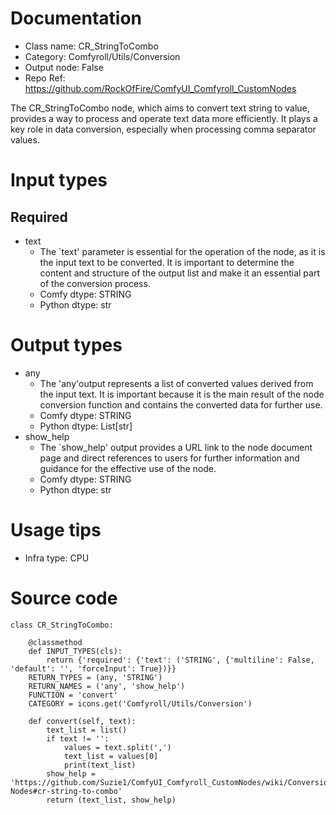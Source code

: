 # Documentation
- Class name: CR_StringToCombo
- Category: Comfyroll/Utils/Conversion
- Output node: False
- Repo Ref: https://github.com/RockOfFire/ComfyUI_Comfyroll_CustomNodes

The CR_StringToCombo node, which aims to convert text string to value, provides a way to process and operate text data more efficiently. It plays a key role in data conversion, especially when processing comma separator values.

# Input types
## Required
- text
    - The `text' parameter is essential for the operation of the node, as it is the input text to be converted. It is important to determine the content and structure of the output list and make it an essential part of the conversion process.
    - Comfy dtype: STRING
    - Python dtype: str

# Output types
- any
    - The 'any'output represents a list of converted values derived from the input text. It is important because it is the main result of the node conversion function and contains the converted data for further use.
    - Comfy dtype: STRING
    - Python dtype: List[str]
- show_help
    - The `show_help' output provides a URL link to the node document page and direct references to users for further information and guidance for the effective use of the node.
    - Comfy dtype: STRING
    - Python dtype: str

# Usage tips
- Infra type: CPU

# Source code
```
class CR_StringToCombo:

    @classmethod
    def INPUT_TYPES(cls):
        return {'required': {'text': ('STRING', {'multiline': False, 'default': '', 'forceInput': True})}}
    RETURN_TYPES = (any, 'STRING')
    RETURN_NAMES = ('any', 'show_help')
    FUNCTION = 'convert'
    CATEGORY = icons.get('Comfyroll/Utils/Conversion')

    def convert(self, text):
        text_list = list()
        if text != '':
            values = text.split(',')
            text_list = values[0]
            print(text_list)
        show_help = 'https://github.com/Suzie1/ComfyUI_Comfyroll_CustomNodes/wiki/Conversion-Nodes#cr-string-to-combo'
        return (text_list, show_help)
```